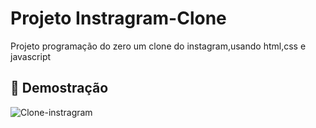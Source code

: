 <h1>Projeto Instragram-Clone </h1>

<p>Projeto programação do zero um clone do instagram,usando html,css e javascript</p>

<h2 >📸 Demostração</h2>
<img src="" alt="Clone-instragram"/>
